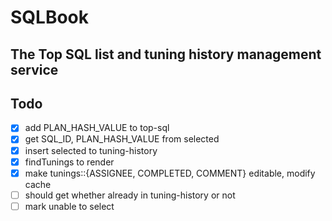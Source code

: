 # SQLBook

## The Top SQL list and tuning history management service

## Todo

- [x] add PLAN_HASH_VALUE to top-sql
- [x] get SQL_ID, PLAN_HASH_VALUE from selected
- [x] insert selected to tuning-history
- [x] findTunings to render
- [x] make tunings::{ASSIGNEE, COMPLETED, COMMENT} editable, modify cache
- [ ] should get whether already in tuning-history or not
- [ ] mark unable to select
